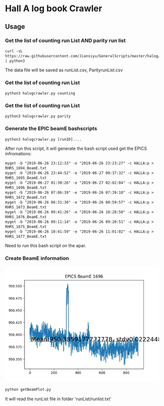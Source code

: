 # Hall A log book Crawler

## Usage

### Get the list of counting run List AND parity run list

```
curl -sL https://raw.githubusercontent.com/Jiansiyu/GeneralScripts/master/halog/halogcrawler.py | python3
```
The data file will be saved as runList.csv, ParityrunList.csv

### Get the list of counting run List

```
python3 halogcrawler.py counting
```

### Get the list of counting run List

```
python3 halogcrawler.py parity
```


### Generate the EPIC beamE bashscripts 

```
python3 halogcrawler.py [runID]....
```
After run this script, it will generate the bash script used get the EPICS infromations:

```shell script
myget -b "2019-06-26 23:12:33" -e "2019-06-26 23:23:27" -c HALLA:p > RHRS_1694_BeamE.txt
myget -b "2019-06-26 23:44:52" -e "2019-06-27 00:37:32" -c HALLA:p > RHRS_1695_BeamE.txt
myget -b "2019-06-27 01:30:26" -e "2019-06-27 02:02:04" -c HALLA:p > RHRS_1696_BeamE.txt
myget -b "2019-06-26 07:06:39" -e "2019-06-26 07:39:10" -c HALLA:p > RHRS_1672_BeamE.txt
myget -b "2019-06-26 08:31:30" -e "2019-06-26 08:59:57" -c HALLA:p > RHRS_1673_BeamE.txt
myget -b "2019-06-26 09:41:26" -e "2019-06-26 10:28:50" -c HALLA:p > RHRS_1676_BeamE.txt
myget -b "2019-06-26 09:11:14" -e "2019-06-26 09:20:51" -c HALLA:p > RHRS_1675_BeamE.txt
myget -b "2019-06-26 10:41:59" -e "2019-06-26 11:01:02" -c HALLA:p > RHRS_1677_BeamE.txt
```

Need to run this bash script on the apar.

### Create BeamE information 

![BeamE](./result/BeamE1696.jpg)
```python
python getBeamPlot.py
```
It will read the runList file in folder 'runList/runlist.txt'

